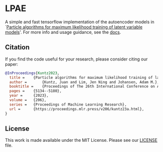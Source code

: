 # LPAE

A simple and fast tensorflow implementation of the autoencoder models in 
`[Particle algorithms for maximum likelihood training of latent 
variable models](https://proceedings.mlr.press/v206/kuntz23a.html)'. For more 
info and usage guidance, see the 
[docs](https://lpae.readthedocs.io/en/latest/).

## Citation
If you find the code useful for your research, please consider citing our 
paper:

```bib
@InProceedings{Kuntz2023,
  title = 	 {Particle algorithms for maximum likelihood training of latent variable models},
  author =       {Kuntz, Juan and Lim, Jen Ning and Johansen, Adam M.},
  booktitle = 	 {Proceedings of The 26th International Conference on Artificial Intelligence and Statistics},
  pages = 	 {5134--5180},
  year = 	 {2023},
  volume = 	 {206},
  series = 	 {Proceedings of Machine Learning Research},
  url = 	 {https://proceedings.mlr.press/v206/kuntz23a.html},
}
```

## License

This work is made available under the MIT License. Please see our 
[LICENSE](./LICENSE) file.
